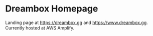 # Dreambox Homepage

Landing page at https://dreambox.gg and https://www.dreambox.gg. Currently hosted at AWS Amplify.